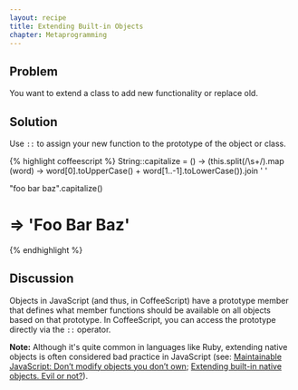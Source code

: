 ```yaml
---
layout: recipe
title: Extending Built-in Objects
chapter: Metaprogramming
---
```

## Problem

You want to extend a class to add new functionality or replace old.

## Solution

Use `::` to assign your new function to the prototype of the object or class.

{% highlight coffeescript %}
String::capitalize = () ->
  (this.split(/\s+/).map (word) -> word[0].toUpperCase() + word[1..-1].toLowerCase()).join ' '

"foo bar     baz".capitalize()
# => 'Foo Bar Baz'
{% endhighlight %}

## Discussion

Objects in JavaScript (and thus, in CoffeeScript) have a prototype member that defines what member functions should be available on all objects based on that prototype. In CoffeeScript, you can access the prototype directly via the `::` operator.

**Note:** Although it's quite common in languages like Ruby, extending native objects is often considered bad practice in JavaScript (see: [Maintainable JavaScript: Don’t modify objects you don’t own](http://www.nczonline.net/blog/2010/03/02/maintainable-javascript-dont-modify-objects-you-down-own/); [Extending built-in native objects. Evil or not?](http://perfectionkills.com/extending-native-builtins/)).
